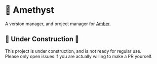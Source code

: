 # 🔮 Amethyst

A version manager, and project manager for [Amber](https://amber-lang.com).

## 🚧 Under Construction 🚧
This project is under construction, and is not ready for regular use. <br />
Please only open issues if you are actually willing to make a PR yourself.
